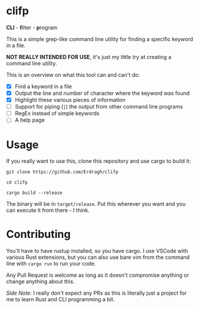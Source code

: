 # clifp
**CLI** - **f**ilter - **p**rogram

This is a simple grep-like command line utility for finding a specific keyword in a file.

**NOT REALLY INTENDED FOR USE**, it's just my little try at creating a command line utility.

This is an overview on what this tool can and can't do:

- [x] Find a keyword in a file
- [x] Output the line and number of character where the keyword was found
- [x] Highlight these various pieces of information
- [ ] Support for piping (`|`) the output from other command line programs
- [ ] RegEx instead of simple keywords
- [ ] A help page

# Usage
If you really want to use this, clone this repository and use cargo to build it:
```
git clone https://github.com/Erdragh/clifp
```
```
cd clifp
```
```
cargo build --release
```
The binary will be in `target/release`. Put this wherever you want and you can execute it from there - I think.

# Contributing
You'll have to have rustup installed, so you have cargo. I use VSCode with various Rust extensions, but you can also use bare vim from the command line with `cargo run` to run your code. 

Any Pull Request is welcome as long as it doesn't compromise anything or change anything about this.

*Side Note:* I really don't expect any PRs as this is literally just a project for me to learn Rust and CLI programming a bit.